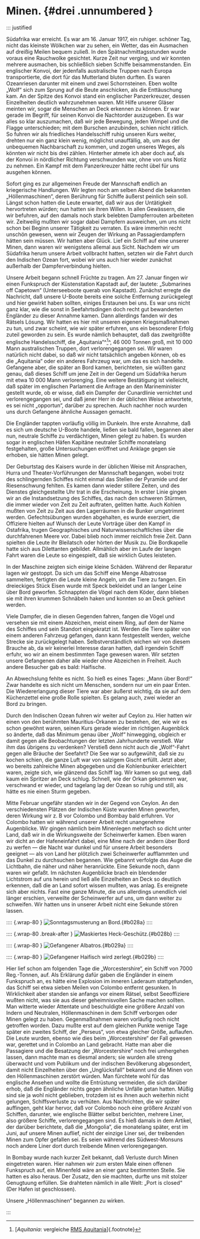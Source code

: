 # Minen. {#drei .unnumbered }

::: justified

Südafrika war erreicht. Es war am 16. Januar 1917, ein ruhiger. schöner Tag,
nicht das kleinste Wölkchen war zu sehen, ein Wetter, das ein Ausmachen auf
dreißig Meilen bequem zuließ. In den Spätnachmittagsstunden wurde voraus eine
Rauchwolke gesichtet. Kurze Zeit nur verging, und wir konnten mehrere ausmachen,
bis schließlich sieben Schiffe beisammenstanden. Ein englischer Konvoi, der
jedenfalls australische Truppen nach Europa transportierte, die dort für das
Mutterland bluten durften. Es waren Ozeanriesen darunter mit einem und zwei
Schornsteinen. Eben wollte „Wolf“ sich zum Sprung auf die Beute anschicken, als
die Enttäuschung kam. An der Spitze des Konvoi stand ein englischer
Panzerkreuzer, dessen Einzelheiten deutlich wahrzunehmen waren. Mit Hilfe
unserer Gläser meinten wir, sogar die Menschen an Deck erkennen zu können. Er
war gerade im Begriff, für seinen Konvoi die Nachtorder auszugeben. Es war alles
so klar auszumachen, daß wir jede Bewegung, jeden Wimpel und die Flagge
unterschieden; mit dem Burschen anzubinden, schien nicht rätlich. So fuhren wir
als friedliches Handelsschiff ruhig unseren Kurs weiter, drehten nur ein ganz
klein wenig, möglichst unauffällig, ab, um aus der unbequemen Nachbarschaft zu
kommen, und zogen unseres Weges, als könnten wir nicht bis drei zählen.
Hinterher atmete ich aber doch auf, als der Konvoi in nördlicher Richtung
verschwunden war, ohne von uns Notiz zu nehmen. Ein Kampf mit dem Panzerkreuzer
hätte recht übel für uns ausgehen können.

Sofort ging es zur allgemeinen Freude der Mannschaft endlich an kriegerische
Handlungen. Wir legten noch am selben Abend die bekannten „Höllenmaschinen“,
deren Berührung für Schiffe äußerst peinlich sein soll. Längst schon hatten die
Leute erwartet, daß wir aus der Untätigkeit hervortreten würden; nun hatten sie
ihren Willen. In allen Gewässern, die wir befuhren, auf den damals noch stark
belebten Dampferrouten arbeiteten wir. Zeitweilig mußten wir sogar dabei
Dampfern ausweichen, um uns nicht schon bei Beginn unserer Tätigkeit zu
verraten. Es wäre immerhin recht unschön gewesen, wenn wir Zeugen der Wirkung an
Passagierdampfern hätten sein müssen. Wir hatten aber Glück. Lief ein Schiff auf
eine unserer Minen, dann waren wir wenigstens allemal aus Sicht. Nachdem wir um
Südafrika herum unsere Arbeit vollbracht hatten, setzten wir die Fahrt durch den
Indischen Ozean fort, wobei wir uns auch hier wieder zunächst außerhalb der
Dampferverbindung hielten.

Unsere Arbeit begann schnell Früchte zu tragen. Am 27. Januar fingen wir einen
Funkspruch der Küstenstation Kapstadt auf, der lautete: „Submarines off
Capetown“ (Unterseeboote querab von Kapstadt). Zunächst erregte die Nachricht,
daß unsere U-Boote bereits eine solche Entfernung zurückgelegt und hier gewirkt
haben sollten, einiges Erstaunen bei uns. Es war uns nicht ganz klar, wie die
sonst in Seefahrtsdingen doch recht gut bewanderten Engländer zu dieser Annahme
kamen. Dann allerdings fanden wir des Rätsels Lösung. Wir hatten es hier mit
unseren eigenen Kriegsmaßnahmen zu tun, und zwar scheint, wie wir später
erfuhren, uns ein besonderer Erfolg zuteil geworden zu sein. Es wurde nämlich
behauptet, daß das zweitgrößte englische Handelsschiff, die „Aquitania“^[^0300]^, 46&nbsp;000
Tonnen groß, mit 10 000 Mann australischen Truppen, dort verlorengegangen sei.
Wir waren natürlich nicht dabei, so daß wir nicht tatsächlich angeben können, ob
es die „Aquitania“ oder ein anderes Fahrzeug war, um das es sich handelte.
Gefangene aber, die später an Bord kamen, berichteten, sie wüßten ganz genau,
daß dieses Schiff um jene Zeit in der Gegend um Südafrika herum mit etwa 10&nbsp;000
Mann verlorenging. Eine weitere Bestätigung ist vielleicht, daß später im
englischen Parlament die Anfrage an den Marineminister gestellt wurde, ob er
wisse, daß ein Dampfer der Cunardlinie vernichtet und verlorengegangen sei, und
daß jener Herr in der üblichen Weise antwortete, es sei nicht „opportun“,
darüber zu sprechen. Auch nachher noch wurden uns durch Gefangene ähnliche
Aussagen gemacht.

Die Engländer tappten vorläufig völlig im Dunkeln. Ihre erste Annahme, daß es
sich um deutsche U-Boote handele, ließen sie bald fallen, begannen aber nun,
neutrale Schiffe zu verdächtigen, Minen gelegt zu haben. Es wurden sogar in
englischen Häfen Kapitäne neutraler Schiffe monatelang festgehalten, große
Untersuchungen eröffnet und Anklage gegen sie erhoben, sie hätten Minen gelegt.

Der Geburtstag des Kaisers wurde in der üblichen Weise mit Ansprachen, Hurra und
Theater-Vorführungen der Mannschaft begangen, wobei trotz des schlingernden
Schiffes nicht einmal das Stellen der Pyramide und der Riesenschwung fehlten. Es
kamen dann wieder stillere Zeiten, und des Dienstes gleichgestellte Uhr trat in
die Erscheinung. In erster Linie gingen wir an die Instandsetzung des Schiffes,
das nach den schweren Stürmen, die immer wieder von Zeit zu Zeit auftraten,
gelitten hatte. Auch Kohlen mußten von Zeit zu Zeit aus den Lagerräumen in die
Bunker umgetrimmt werden. Gefechtsübungen wurden abgehalten, es wurde exerziert,
die Offiziere hielten auf Wunsch der Leute Vorträge über den Kampf in Ostafrika,
trugen Geographisches und Naturwissenschaftliches über die durchfahrenen Meere
vor. Dabei blieb noch immer reichlich freie Zeit. Dann spielten die Leute ihr
Bleilatsch oder hörten der Musik zu. Die Bordkapelle hatte sich aus Dilettanten
gebildet. Allmählich aber im Laufe der langen Fahrt waren die Leute so
eingespielt, daß sie wirklich Gutes leisteten.

In der Maschine zeigten sich einige kleine Schäden. Während der Reparatur lagen
wir gestoppt. Da sich um das Schiff eine Menge Albatrosse sammelten, fertigten
die Leute kleine Angeln, um die Tiere zu fangen. Ein dreieckiges Stück Eisen
wurde mit Speck bekleidet und an langer Leine über Bord geworfen. Schnappten die
Vögel nach dem Köder, dann blieben sie mit ihren krummen Schnäbeln haken und
konnten so an Deck gehievt werden.

Viele Dampfer, die in diesen Gegenden fahren, fangen die Vögel und versehen sie
mit einem Abzeichen, meist einem Ring, auf dem der Name des Schiffes und sein
Standort eingekratzt ist. Werden die Tiere später von einem anderen Fahrzeug
gefangen, dann kann festgestellt werden, welche Strecke sie zurückgelegt haben.
Selbstverständlich wichen wir von diesem Brauche ab, da wir keinerlei Interesse
daran hatten, daß irgendein Schiff erfuhr, wo wir an einem bestimmten Tage
gewesen waren. Wir setzten unsere Gefangenen daher alle wieder ohne Abzeichen in
Freiheit. Auch andere Besucher gab es bald: Haifische.

An Abwechslung fehlte es nicht. So hieß es eines Tages: „Mann über Bord!“ Zwar
handelte es sich nicht um Menschen, sondern nur um ein paar Enten. Die
Wiedererlangung dieser Tiere war aber äußerst wichtig, da sie auf dem
Küchenzettel eine große Rolle spielten. Es gelang auch, zwei wieder an Bord zu
bringen.

Durch den Indischen Ozean fuhren wir weiter auf Ceylon zu. Hier hatten wir einen
von den berühmten Mauritius-Orkanen zu bestehen, der, wie wir es schon gewöhnt
waren, seinen Kurs gerade wieder im richtigen Augenblick so änderte, daß das
Minimum genau über „Wolf“ hinwegging, obgleich er damit gegen alle Beobachtungen
der letzten Jahrhunderte verstieß. War ihm das übrigens zu verdenken? Verstieß
denn nicht auch die „Wolf“-Fahrt gegen alle Bräuche der Seefahrt? Die See war so
aufgewühlt, daß sie zu kochen schien, die ganze Luft war von salzigem Gischt
erfüllt. Jetzt aber, wo bereits zahlreiche Minen abgegeben und die Kohlenbunker
erleichtert waren, zeigte sich, wie glänzend das Schiff lag. Wir kamen so gut
weg, daß kaum ein Spritzer an Deck schlug. Schnell, wie der Orkan gekommen war,
verschwand er wieder, und tagelang lag der Ozean so ruhig und still, als hätte
es nie einen Sturm gegeben.

Mitte Februar ungefähr standen wir in der Gegend von Ceylon. An den
verschiedensten Plätzen der Indischen Küste wurden Minen geworfen, deren Wirkung
wir z. B vor Colombo und Bombay bald erfuhren. Vor Colombo hatten wir während
unserer Arbeit recht unangenehme Augenblicke. Wir gingen nämlich beim Minenlegen
mehrfach so dicht unter Land, daß wir in die Wirkungsweite der Scheinwerfer
kamen. Eben waren wir dicht an der Hafeneinfahrt dabei, eine Mine nach der
andern über Bord zu werfen — die Nacht war dunkel und für unsere Arbeit
besonders geeignet — als von Land her plötzlich zwei Scheinwerfer aufflammten
und das Dunkel zu durchsuchen begannen. Wie gebannt verfolgte das Auge die
Lichtbahn, die näher und näher heranrückte. Eine Sekunde noch, dann waren wir
gefaßt. Im nächsten Augenblicke brach ein blendender Lichtstrom auf uns herein
und ließ alle Einzelheiten an Deck so deutlich erkennen, daß die an Land sofort
wissen mußten, was anlag. Es ereignete sich aber nichts. Fast eine ganze Minute,
die uns allerdings unendlich viel länger erschien, verweilte der Scheinwerfer
auf uns, um dann weiter zu schweifen. Wir hatten uns in unserer Arbeit nicht
eine Sekunde stören lassen.

:::: {.wrap-80 }
![Sonntagsmusterung an Bord.](SMS_Wolf_028a.jpg "Sonntagsmusterung an Bord."){#b028a}
::::

:::: {.wrap-80 .break-after }
![Maskiertes Heck-Geschütz.](SMS_Wolf_028b.jpg "Maskiertes Heck-Geschütz."){#b028b}
::::

:::: {.wrap-80 }
![Gefangener Albatros.](SMS_Wolf_029a.jpg "Gefangener Albatros."){#b029a}
::::

:::: {.wrap-80  }
![Gefangener Haifisch wird zerlegt.](SMS_Wolf_029b.jpg "Gefangener Haifisch wird zerlegt."){#b029b}
::::

Hier lief schon am folgenden Tage die „Worcestershire“, ein Schiff von 7000
Reg.-Tonnen, auf. Als Erklärung dafür gaben die Engländer in einem Funkspruch
an, es hätte eine Explosion im inneren Laderaum stattgefunden, das Schiff sei
etwa sieben Meilen von Colombo entfernt gesunken. In Wirklichkeit aber standen
sie anfangs vor einem Rätsel, selbst Seeoffiziere wußten nicht, was sie aus
dieser geheimnisvollen Sache machen sollten. Man witterte wieder Attentate und
beschuldigte eine größere Anzahl von Indern und Neutralen, Höllenmaschinen in
dem Schiff verborgen oder Minen gelegt zu haben. Gegenmaßnahmen waren vorläufig
noch nicht getroffen worden. Dazu mußte erst auf dem gleichen Punkte wenige Tage
später ein zweites Schiff, der „Perseus“, von etwa gleicher Größe, auflaufen.
Die Leute wurden, ebenso wie dies beim „Worcestershire“ der Fall gewesen war,
gerettet und in Colombo an Land gebracht. Hatte man aber die Passagiere und die
Besatzung der „Worcestershire“ noch frei umhergehen lassen, dann machte man es
diesmal anders; sie wurden alle streng überwacht und vom Publikum und der
indischen Bevölkerung abgesondert, damit nicht Einzelheiten über den
„Unglücksfall“ bekannt und die Minen von den Höllenmaschinen zerstört würden.
Man fürchtete wohl für das englische Ansehen und wollte die Entrüstung
vermeiden, die sich darüber erhob, daß die Engländer nichts gegen ähnliche
Unfälle getan hatten. Müßig sind sie ja wohl nicht geblieben, trotzdem ist es
ihnen auch weiterhin nicht gelungen, Schiffsverluste zu verhüten. Aus
Nachrichten, die wir später auffingen, geht klar hervor, daß vor Colombo noch
eine größere Anzahl von Schiffen, darunter, wie englische Blätter selbst
berichten, mehrere Liner, also größere Schiffe, verlorengegangen sind. Es hieß
damals in dem Artikel, der darüber berichtete, daß die „Mongolia“, die
monatelang später, erst im Juni, auf unsere Minen auflief, nicht der einzige
Liner sei, der treibenden Minen zum Opfer gefallen sei. Es seien während des
Südwest-Monsuns noch andere Liner dort durch treibende Minen verlorengegangen.

In Bombay wurde nach kurzer Zeit bekannt, daß Verluste durch Minen eingetreten
waren. Hier nahmen wir zum ersten Male einen offenen Funkspruch auf, ein
Minenfeld wäre an einer ganz bestimmten Stelle. Sie hatten es also heraus. Der
Zusatz, den sie machten, durfte uns mit stolzer Genugtuung erfüllen. Sie
drahteten nämlich in alle Welt: „Port is closed“ (Der Hafen ist geschlossen).

Unsere „Höllenmaschinen“ begannen zu wirken.

:::


[^0300]: [*Aquitania*: vergleiche [RMS Aquitania](https://de.wikipedia.org/wiki/RMS_Aquitania)]{.footnote}

